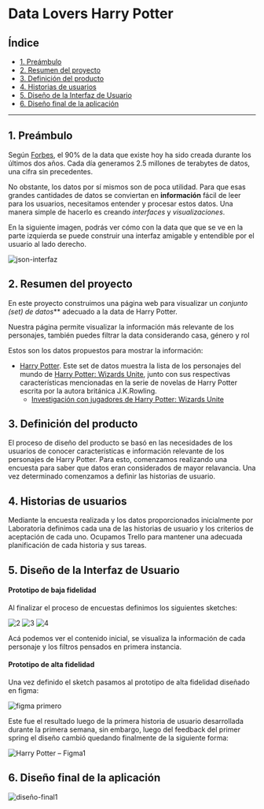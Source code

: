 # Data Lovers Harry Potter

## Índice

* [1. Preámbulo](#1-preámbulo)
* [2. Resumen del proyecto](#2-resumen-del-proyecto)
* [3. Definición del producto](#3-definición-del-producto)
* [4. Historias de usuarios](#4-historias-de-usuarios)
* [5. Diseño de la Interfaz de Usuario](#5-diseño-de-la-interfaz-de-usuario)
* [6. Diseño final de la aplicación](#6-diseño-final-de-la-aplicación)

***

## 1. Preámbulo

Según [Forbes](https://www.forbes.com/sites/bernardmarr/2018/05/21/how-much-data-do-we-create-every-day-the-mind-blowing-stats-everyone-should-read),
el 90% de la data que existe hoy ha sido creada durante los últimos dos años.
Cada día generamos 2.5 millones de terabytes de datos, una cifra sin
precedentes.

No obstante, los datos por sí mismos son de poca utilidad. Para que esas
grandes cantidades de datos se conviertan en **información** fácil de leer para
los usuarios, necesitamos entender y procesar estos datos. Una manera simple de
hacerlo es creando _interfaces_ y _visualizaciones_.

En la siguiente imagen, podrás ver cómo con la data que que se ve en la parte
izquierda se puede construir una interfaz amigable y entendible por el usuario
al lado derecho.

![json-interfaz](https://lh4.googleusercontent.com/Tn-RPXS26pVvOTdUzRT1KVaJ-_QbFs9SpcGLxSPE43fgbHaXtFgMUInuDt7kV41DkT1j8Tt29V0LxQW7SMtC6digOIhfTXSBKdwI08wUwhD3RAqlwy0hjfmhZ2BFe91mtmCSEqysfgk)

## 2. Resumen del proyecto

En este proyecto construimos una página web para visualizar un
_conjunto (set) de datos_** adecuado a la data de Harry Potter.

Nuestra página permite visualizar la información más relevante de los
personajes, también puedes filtrar la data considerando casa, género y rol

Estos son los datos propuestos para mostrar la información:

* [Harry Potter](src/data/potter/potter.json).
     Este set de datos muestra la lista de los personajes del mundo de [Harry Potter: Wizards Unite](https://www.wizardingworld.com/), junto con sus respectivas características mencionadas en la serie de novelas de Harry Potter escrita por la autora británica J.K.Rowling.
     - [Investigación con jugadores de Harry Potter: Wizards Unite](src/data/potter/README.md)

## 3. Definición del producto

El proceso de diseño del producto se basó en las necesidades de los usuarios de conocer características
e información relevante de los personajes de Harry Potter.
Para esto, comenzamos realizando una encuesta para saber que datos eran considerados de mayor relavancia. Una
vez determinado comenzamos a definir las historias de usuario.

## 4. Historias de usuarios

Mediante la encuesta realizada y los datos proporcionados inicialmente por Laboratoria definimos cada una de 
las historias de usuario y los criterios de aceptación de cada uno. Ocupamos Trello para mantener una adecuada planificación de cada historia y sus tareas.

## 5. Diseño de la Interfaz de Usuario

#### Prototipo de baja fidelidad

Al finalizar el proceso de encuestas definimos los siguientes sketches:

![2](https://user-images.githubusercontent.com/66650610/87066878-46ed9880-c1e1-11ea-8088-73408ec57b64.jpeg)
![3](https://user-images.githubusercontent.com/66650610/87066918-52d95a80-c1e1-11ea-8478-69a70f41380f.jpeg)
![4](https://user-images.githubusercontent.com/66650610/87066943-5d93ef80-c1e1-11ea-9e13-897168bbe14e.jpeg)

Acá podemos ver el contenido inicial, se visualiza la información de cada personaje y los 
filtros pensados en primera instancia.


#### Prototipo de alta fidelidad

Una vez definido el sketch pasamos al prototipo de alta fidelidad diseñado en figma:

![figma primero](https://user-images.githubusercontent.com/66650610/87202451-965dc280-c2ce-11ea-89af-f58d2a2c49ee.png)

Este fue el resultado luego de la primera historia de usuario desarrollada durante la primera semana, sin embargo, luego del feedback del primer spring el diseño cambió quedando finalmente de la siguiente forma: 
 
![Harry Potter – Figma1](https://user-images.githubusercontent.com/49289372/87862705-1c0ded80-c921-11ea-9119-05f0cabb3683.png)



## 6. Diseño final de la aplicación

![diseño-final1](https://user-images.githubusercontent.com/49289372/87862776-c38b2000-c921-11ea-84ee-ffd62e2c4aa6.png)